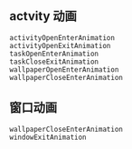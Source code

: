 ## actvity 动画
```
activityOpenEnterAnimation
activityOpenExitAnimation
taskOpenEnterAnimation
taskCloseExitAnimation
wallpaperOpenEnterAnimation
wallpaperCloseEnterAnimation
```
## 窗口动画
```
wallpaperCloseEnterAnimation
windowExitAnimation
```
